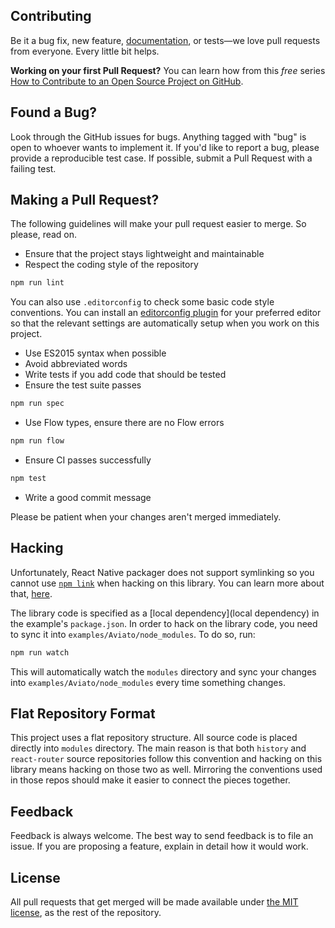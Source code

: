 ## Contributing

Be it a bug fix, new feature, [documentation](/docs), or tests—we love pull requests from everyone. Every little bit helps.

**Working on your first Pull Request?** You can learn how from this *free* series
[How to Contribute to an Open Source Project on GitHub](https://egghead.io/series/how-to-contribute-to-an-open-source-project-on-github).

<a name="bug"/>

## Found a Bug?

Look through the GitHub issues for bugs. Anything tagged with "bug" is open to whoever wants to implement it. If you'd like to report a bug, please provide a reproducible test case. If possible, submit a Pull Request with a failing test.

<a name="pr"/>

## Making a Pull Request?
The following guidelines will make your pull request easier to merge. So please, read on.

- Ensure that the project stays lightweight and maintainable
- Respect the coding style of the repository
```bash
npm run lint
```
You can also use `.editorconfig` to check some basic code style conventions. You can install an [editorconfig plugin](http://editorconfig.org/#download) for your preferred editor so that the relevant settings are automatically setup when you work on this project.

- Use ES2015 syntax when possible
- Avoid abbreviated words
- Write tests if you add code that should be tested
- Ensure the test suite passes
```bash
npm run spec
```
- Use Flow types, ensure there are no Flow errors
```bash
npm run flow
```
- Ensure CI passes successfully
```bash
npm test
```
- Write a good commit message

Please be patient when your changes aren't merged immediately.

<a name="hacking"/>

## Hacking

Unfortunately, React Native packager does not support symlinking so you cannot use [`npm link`](https://docs.npmjs.com/cli/link) when hacking on this library. You can learn more about that, [here](https://productpains.com/post/react-native/symlink-support-for-packager/).

The library code is specified as a [local dependency](local dependency) in the example's `package.json`. In order to hack on the library code, you need to sync it into `examples/Aviato/node_modules`. To do so, run:

```js
npm run watch
```

This will automatically watch the `modules` directory and sync your changes into `examples/Aviato/node_modules` every time something changes.

<a name="repo-format"/>

## Flat Repository Format
This project uses a flat repository structure. All source code is placed directly into `modules` directory. The main reason is that both `history` and `react-router` source repositories follow this convention and hacking on this library means hacking on those two as well. Mirroring the conventions used in those repos should make it easier to connect the pieces together.

<a name="feedback"/>

## Feedback

Feedback is always welcome. The best way to send feedback is to file an issue. If you are proposing a feature, explain in detail how it would work.

<a name="license"/>

## License
All pull requests that get merged will be made available under [the MIT license](https://github.com/jmurzy/react-router-native/blob/master/LICENSE.md), as the rest of the repository.
